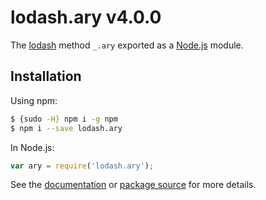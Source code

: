 # lodash.ary v4.0.0

The [lodash](https://lodash.com/) method `_.ary` exported as a [Node.js](https://nodejs.org/) module.

## Installation

Using npm:
```bash
$ {sudo -H} npm i -g npm
$ npm i --save lodash.ary
```

In Node.js:
```js
var ary = require('lodash.ary');
```

See the [documentation](https://lodash.com/docs#ary) or [package source](https://github.com/lodash/lodash/blob/4.0.0-npm-packages/lodash.ary) for more details.
